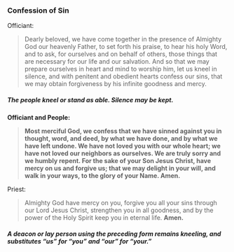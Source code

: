 ### Confession of Sin
Officiant:
> Dearly beloved, we have come together in the presence of Almighty God our heavenly Father, to set forth his praise, to hear his holy Word, and to ask, for ourselves and on behalf of others, those things that are necessary for our life and our salvation. And so that we may prepare ourselves in heart and mind to worship him, let us kneel in silence, and with penitent and obedient hearts confess our sins, that we may obtain forgiveness by his infinite goodness and mercy.


##### The people kneel or stand as able. Silence may be kept.

**Officiant and People:**
> **Most merciful God,
we confess that we have sinned against you
in thought, word, and deed,
by what we have done,
and by what we have left undone.
We have not loved you with our whole heart;
we have not loved our neighbors as ourselves.
We are truly sorry and we humbly repent.
For the sake of your Son Jesus Christ,
have mercy on us and forgive us;
that we may delight in your will,
and walk in your ways,
to the glory of your Name. Amen.**

Priest:
> Almighty God have mercy on you, forgive you all your sins through our Lord Jesus Christ, strengthen you in all goodness, and by the power of the Holy Spirit keep you in eternal life. **Amen.**

##### A deacon or lay person using the preceding form remains kneeling, and substitutes “us” for “you” and “our” for “your.”
